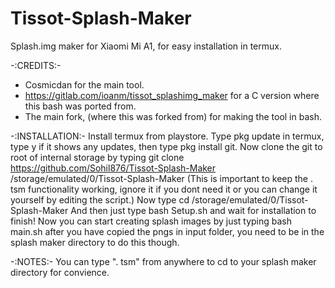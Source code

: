 # Tissot-Splash-Maker
Splash.img maker for Xiaomi Mi A1, for easy installation in termux.

-:CREDITS:- 
* Cosmicdan for the main tool.
* https://gitlab.com/ioanm/tissot_splashimg_maker for a C version where this bash was ported from.
* The main fork, (where this was forked from) for making the tool in bash.

-:INSTALLATION:-
Install termux from playstore.
Type pkg update in termux, type y if it shows any updates, then type pkg install git.
Now clone the git to root of internal storage by typing git clone https://github.com/Sohil876/Tissot-Splash-Maker /storage/emulated/0/Tissot-Splash-Maker (This is important to keep the . tsm functionality working, ignore it if you dont need it or you can change it yourself by editing the script.)
Now type cd /storage/emulated/0/Tissot-Splash-Maker
And then just type bash Setup.sh and wait for installation to finish!
Now you can start creating splash images by just typing bash main.sh after you have copied the pngs in input folder, you need to be in the splash maker directory to do this though.

-:NOTES:-
You can type ". tsm" from anywhere to cd to your splash maker directory for convience.
